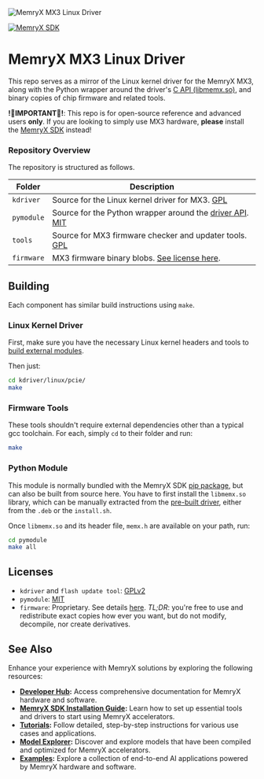 <picture>
  <source srcset="figures/mx3_driver.png" media="(prefers-color-scheme: dark)">
  <source srcset="figures/mx3_driver_light.png" media="(prefers-color-scheme: light)">
  <img src="figures/mx3_driver_light.png" alt="MemryX MX3 Linux Driver">
</picture>


<!-- Badges for quick project insights -->
[![MemryX SDK](https://img.shields.io/badge/MemryX%20SDK-1.2-brightgreen)](https://developer.memryx.com)

# MemryX MX3 Linux Driver

This repo serves as a mirror of the Linux kernel driver for the MemryX MX3, along with the Python wrapper around the driver's [C API (libmemx.so)](https://developer.memryx.com/api/driver/driver.html), and binary copies of chip firmware and related tools.


**!🚨IMPORTANT🚨!**: This repo is for open-source reference and advanced users **only**. If you are looking to simply use MX3 hardware, **please** install the [MemryX SDK](https://developer.memryx.com) instead!


### Repository Overview

The repository is structured as follows.

| **Folder**         | **Description**                                                                                          |
|--------------------|----------------------------------------------------------------------------------------------------------|
| `kdriver`          | Source for the Linux kernel driver for MX3. [GPL](/kdriver/LICENSE.md)                                 |
| `pymodule`         | Source for the Python wrapper around the [driver API](https://developer.memryx.com/api/driver/driver.html). [MIT](/pymodule/LICENSE.md)   |
| `tools`            | Source for MX3 firmware checker and updater tools. [GPL](/tools/flash_update_tool/LICENSE.md) |
| `firmware`         | MX3 firmware binary blobs. [See license here](https://developer.memryx.com/license.html#mx3-firmware-and-windows-driver). |


## Building

Each component has similar build instructions using `make`.

### Linux Kernel Driver

First, make sure you have the necessary Linux kernel headers and tools to [build external modules](https://docs.kernel.org/kbuild/modules.html).

Then just:

```bash
cd kdriver/linux/pcie/
make
```

### Firmware Tools

These tools shouldn't require external dependencies other than a typical gcc toolchain. For each, simply `cd` to their folder and run:

```bash
make
```

### Python Module

This module is normally bundled with the MemryX SDK [pip package](https://developer.memryx.com/get_started/install_tools.html), but can also be built from source here. You have to first install the `libmemx.so` library, which can be manually extracted from the [pre-built driver](https://developer.memryx.com/get_started/install_driver.html), either from the `.deb` or the `install.sh`.

Once `libmemx.so` and its header file, `memx.h` are available on your path, run:

```bash
cd pymodule
make all
```


## Licenses


* `kdriver` and `flash update tool`: [GPLv2](/kdriver/LICENSE.md)
* `pymodule`: [MIT](/pymodule/LICENSE.md)
* `firmware`: Proprietary. See details [here](https://developer.memryx.com/license.html#mx3-firmware-and-windows-driver). *TL;DR*: you're free to use and redistribute exact copies how ever you want, but do not modify, decompile, nor create derivatives.


## See Also
Enhance your experience with MemryX solutions by exploring the following resources:

- **[Developer Hub](https://developer.memryx.com/index.html):** Access comprehensive documentation for MemryX hardware and software.
- **[MemryX SDK Installation Guide](https://developer.memryx.com/get_started/install.html):** Learn how to set up essential tools and drivers to start using MemryX accelerators.
- **[Tutorials](https://developer.memryx.com/tutorials/tutorials.html):** Follow detailed, step-by-step instructions for various use cases and applications.
- **[Model Explorer](https://developer.memryx.com/model_explorer/models.html):** Discover and explore models that have been compiled and optimized for MemryX accelerators.
- **[Examples](https://github.com/memryx/MemryX_eXamples):** Explore a collection of end-to-end AI applications powered by MemryX hardware and software.
